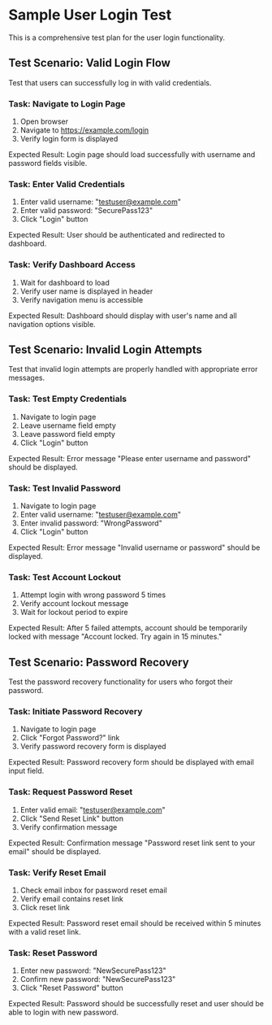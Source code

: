 # Sample User Login Test

This is a comprehensive test plan for the user login functionality.

## Test Scenario: Valid Login Flow

Test that users can successfully log in with valid credentials.

### Task: Navigate to Login Page

1. Open browser
2. Navigate to https://example.com/login
3. Verify login form is displayed

Expected Result: Login page should load successfully with username and password fields visible.

### Task: Enter Valid Credentials

1. Enter valid username: "testuser@example.com"
2. Enter valid password: "SecurePass123"
3. Click "Login" button

Expected Result: User should be authenticated and redirected to dashboard.

### Task: Verify Dashboard Access

1. Wait for dashboard to load
2. Verify user name is displayed in header
3. Verify navigation menu is accessible

Expected Result: Dashboard should display with user's name and all navigation options visible.

## Test Scenario: Invalid Login Attempts

Test that invalid login attempts are properly handled with appropriate error messages.

### Task: Test Empty Credentials

1. Navigate to login page
2. Leave username field empty
3. Leave password field empty
4. Click "Login" button

Expected Result: Error message "Please enter username and password" should be displayed.

### Task: Test Invalid Password

1. Navigate to login page
2. Enter valid username: "testuser@example.com"
3. Enter invalid password: "WrongPassword"
4. Click "Login" button

Expected Result: Error message "Invalid username or password" should be displayed.

### Task: Test Account Lockout

1. Attempt login with wrong password 5 times
2. Verify account lockout message
3. Wait for lockout period to expire

Expected Result: After 5 failed attempts, account should be temporarily locked with message "Account locked. Try again in 15 minutes."

## Test Scenario: Password Recovery

Test the password recovery functionality for users who forgot their password.

### Task: Initiate Password Recovery

1. Navigate to login page
2. Click "Forgot Password?" link
3. Verify password recovery form is displayed

Expected Result: Password recovery form should be displayed with email input field.

### Task: Request Password Reset

1. Enter valid email: "testuser@example.com"
2. Click "Send Reset Link" button
3. Verify confirmation message

Expected Result: Confirmation message "Password reset link sent to your email" should be displayed.

### Task: Verify Reset Email

1. Check email inbox for password reset email
2. Verify email contains reset link
3. Click reset link

Expected Result: Password reset email should be received within 5 minutes with a valid reset link.

### Task: Reset Password

1. Enter new password: "NewSecurePass123"
2. Confirm new password: "NewSecurePass123"
3. Click "Reset Password" button

Expected Result: Password should be successfully reset and user should be able to login with new password.
